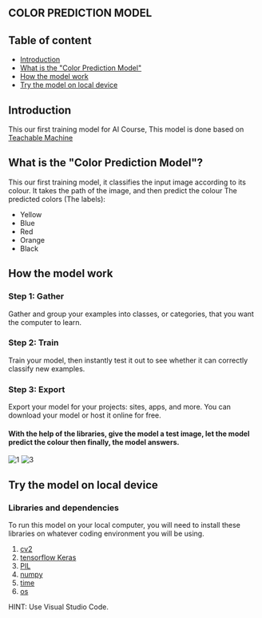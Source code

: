 ## COLOR PREDICTION MODEL
## Table of content
* [Introduction](#intro_for_the_repo,_the_Teachable_machine)
* [What is the "Color Prediction Model"](#intro_for_the_model)
* [How the model work](#how_it_works)
* [Try the model on local device](#local_device_installation)

## Introduction
This our first training model for AI Course, This model is done based on [Teachable Machine](https://teachablemachine.withgoogle.com/)

## What is the "Color Prediction Model"?

This our first training model, it classifies the input image according to its colour.
It takes the path of the image, and then predict the colour 
The predicted colors (The labels):
* Yellow
* Blue
* Red
* Orange
* Black

## How the model work
### Step 1: Gather
Gather and group your examples into classes, or categories, that you want the computer to learn.
### Step 2: Train
Train your model, then instantly test it out to see whether it can correctly classify new examples.
### Step 3: Export
Export your model for your projects: sites, apps, and more. You can download your model or host it online for free.

#### With the help of the libraries, give the model a test image, let the model predict the colour then finally, the model answers. 
![1](https://user-images.githubusercontent.com/73545885/110050083-d2f99500-7d5b-11eb-8a8d-c0f66a587d1e.png)
![3](https://user-images.githubusercontent.com/73545885/110050089-d68d1c00-7d5b-11eb-874c-e410b46b0e8a.png)

## Try the model on local device
### Libraries and dependencies 
To run this model on your local computer, you will need to install these libraries on whatever coding environment you will be using.
1. [cv2](https://opencv-python-tutroals.readthedocs.io/en/latest/py_tutorials/py_gui/py_image_display/py_image_display.html)
2. [tensorflow Keras](https://keras.io/)
3. [PIL](https://readthedocs.org/projects/pil/downloads/pdf/latest/)
4. [numpy](https://numpy.org/)
5. [time](https://www.programiz.com/python-programming/time)
6. [os](https://www.geeksforgeeks.org/os-module-python-examples/)

HINT: Use Visual Studio Code.
